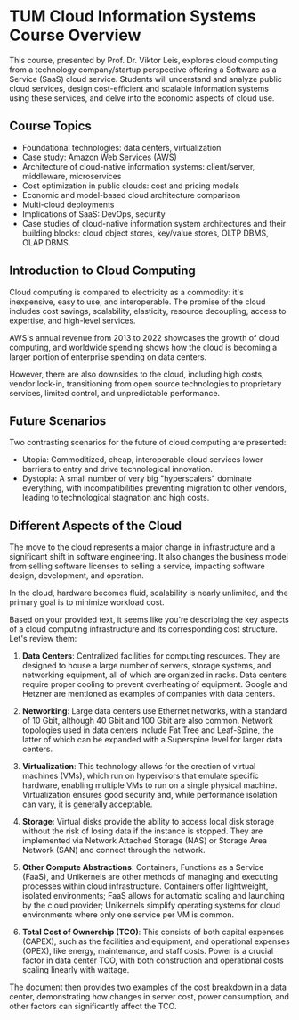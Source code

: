 # TUM Cloud Information Systems Course Overview

This course, presented by Prof. Dr. Viktor Leis, explores cloud computing from a technology company/startup perspective offering a Software as a Service (SaaS) cloud service. Students will understand and analyze public cloud services, design cost-efficient and scalable information systems using these services, and delve into the economic aspects of cloud use.

## Course Topics
- Foundational technologies: data centers, virtualization
- Case study: Amazon Web Services (AWS)
- Architecture of cloud-native information systems: client/server, middleware, microservices
- Cost optimization in public clouds: cost and pricing models
- Economic and model-based cloud architecture comparison
- Multi-cloud deployments
- Implications of SaaS: DevOps, security
- Case studies of cloud-native information system architectures and their building blocks: cloud object stores, key/value stores, OLTP DBMS, OLAP DBMS

## Introduction to Cloud Computing

Cloud computing is compared to electricity as a commodity: it's inexpensive, easy to use, and interoperable. The promise of the cloud includes cost savings, scalability, elasticity, resource decoupling, access to expertise, and high-level services.

AWS's annual revenue from 2013 to 2022 showcases the growth of cloud computing, and worldwide spending shows how the cloud is becoming a larger portion of enterprise spending on data centers.

However, there are also downsides to the cloud, including high costs, vendor lock-in, transitioning from open source technologies to proprietary services, limited control, and unpredictable performance.

## Future Scenarios

Two contrasting scenarios for the future of cloud computing are presented:

- Utopia: Commoditized, cheap, interoperable cloud services lower barriers to entry and drive technological innovation.
- Dystopia: A small number of very big "hyperscalers" dominate everything, with incompatibilities preventing migration to other vendors, leading to technological stagnation and high costs.

## Different Aspects of the Cloud

The move to the cloud represents a major change in infrastructure and a significant shift in software engineering. It also changes the business model from selling software licenses to selling a service, impacting software design, development, and operation.

In the cloud, hardware becomes fluid, scalability is nearly unlimited, and the primary goal is to minimize workload cost.

Based on your provided text, it seems like you're describing the key aspects of a cloud computing infrastructure and its corresponding cost structure. Let's review them:

1. **Data Centers**: Centralized facilities for computing resources. They are designed to house a large number of servers, storage systems, and networking equipment, all of which are organized in racks. Data centers require proper cooling to prevent overheating of equipment. Google and Hetzner are mentioned as examples of companies with data centers.

2. **Networking**: Large data centers use Ethernet networks, with a standard of 10 Gbit, although 40 Gbit and 100 Gbit are also common. Network topologies used in data centers include Fat Tree and Leaf-Spine, the latter of which can be expanded with a Superspine level for larger data centers.

3. **Virtualization**: This technology allows for the creation of virtual machines (VMs), which run on hypervisors that emulate specific hardware, enabling multiple VMs to run on a single physical machine. Virtualization ensures good security and, while performance isolation can vary, it is generally acceptable.

4. **Storage**: Virtual disks provide the ability to access local disk storage without the risk of losing data if the instance is stopped. They are implemented via Network Attached Storage (NAS) or Storage Area Network (SAN) and connect through the network.

5. **Other Compute Abstractions**: Containers, Functions as a Service (FaaS), and Unikernels are other methods of managing and executing processes within cloud infrastructure. Containers offer lightweight, isolated environments; FaaS allows for automatic scaling and launching by the cloud provider; Unikernels simplify operating systems for cloud environments where only one service per VM is common.

6. **Total Cost of Ownership (TCO)**: This consists of both capital expenses (CAPEX), such as the facilities and equipment, and operational expenses (OPEX), like energy, maintenance, and staff costs. Power is a crucial factor in data center TCO, with both construction and operational costs scaling linearly with wattage. 

The document then provides two examples of the cost breakdown in a data center, demonstrating how changes in server cost, power consumption, and other factors can significantly affect the TCO.
